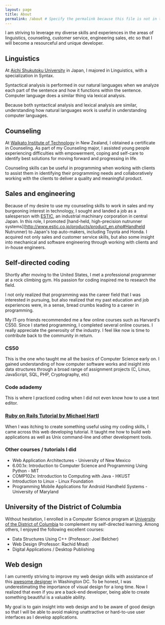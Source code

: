 ```yaml
---
layout: page
title: About
permalink: /about # Specify the permalink because this file is not in the root.
---
```


<section class="introduction">
I am striving to leverage my diverse skills and experiences in the areas of
linguistics, counseling, customer service, engineering sales, etc
so that I will become a resourceful and unique developer.
</section>

<h2 class="h1">
  Linguistics
</h2>

At [Aichi Shukutoku University](http://www.aasa.ac.jp/) in Japan, I majored in Linguistics, with a specialization in Syntax.

Syntactical analysis is performed in our natural languages when we analyze
each part of the sentence and how it functions within the sentence.
Computer language does a similar thing via lexical analysis.

Because both syntactical analysis and lexical analysis are similar,
understanding how natural languages work is useful in understanding
computer languages.

<h2 class="h1">
  Counseling
</h2>

At [Waikato Institute of Technology](http://www.wintec.ac.nz/) in New Zealand, I obtained a certificate in Counseling.
As part of my Counseling major, I assisted young people experiencing
difficulties with empowerment, coping and self-care to identify best
solutions for moving forward and progressing in life.

Counseling skills can be useful in programming when working with clients
to assist them in identifying their programming needs and collaboratively
working with the clients to deliver a quality and meaningful product.

<h2 class="h1">
  Sales and engineering
</h2>

Because of my desire to use my counseling skills to work in sales and
my burgeoning interest in technology, I sought and landed a job as a
salesperson with [ESTIC](http://www.estic.co.jp/en/index.html),
an industrial machinary corporation in central Japan. In this role, I promoted [hand-held, high-precision nutrunner systems](http://www.estic.co.jp/products/product_en.php#Handheld Nutrunner) to Japan's top auto-makers, including Toyota and Honda.
I acquired not only sales and customer service skills,
but also some insight into mechanical and software engineering through
working with clients and in-house engineers.

<h2 class="h1">
  Self-directed coding
</h2>

Shortly after moving to the United States, I met a professional programmer
at a rock climbing gym. His passion for coding inspired me to research the
field.

I not only realized that programming was the career field
that I was interested in pursuing, but also realized that my past education
and job experiences were, in a sense, bread crumbs leading to a career in programming.

My IT-pro friends recommended me a few online courses such as Harvard's CS50. Since I started programming, I completed several online courses. I really appreciate the generosity of the industry. I feel like now is time to contribute back to the community in return.

### CS50
This is the one who taught me all the basics of Computer Science early on. I gained understanding of how computer software works and insight into data structures through a broad range of assignment projects (C, Linux, JavaScript, SQL, PHP, Cryptography, etc)

### Code adademy
This is where I practiced coding when I did not even know how to use a text editor.

### [Ruby on Rails Tutorial by Michael Hartl](https://www.railstutorial.org/)
When I was itching to create something useful using my coding skills, I came across this web developing tutorial. It taught me how to build web applications as well as Unix command-line and other development tools.

### Other courses / tutorials I did

- Web Application Architectures - University of New Mexico
- 6.00.1x: Introduction to Computer Science and Programming Using Python - MIT
- COMP102x: Introduction to Computing with Java - HKUST
- Introduction to Linux - Linux Foundation
- Programming Mobile Applications for Android Handheld Systems - University of Maryland

<h2 class="h1">
  University of the District of Columbia
</h2>

Without hesitation, I enrolled in a Computer Science program at [University of the District of Columbia](http://www.udc.edu/) to complement my self-directed learning. Among others, I enjoyed the following excellent courses:

- Data Structures Using C++ (Professor: Joel Belcher)
- Web Design (Professor: Rachid Mrad)
- Digital Applications / Desktop Publishing

<h2 class="h1">
  Web design
</h2>

I am currently striving to improve my web design skills with assistance of this [awesome designer](http://rachidmrad.com/#/portfolio) in Washington DC. To be honest, I was underestimating the importance of visual design for a long time. Now I realized that even if you are a back-end developer, being able to create something beautiful is a valuable ability.

My goal is to gain insight into web design and to be aware of good design so that I will be able to avoid making unattractive or hard-to-use user interfaces as I develop applications.
